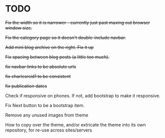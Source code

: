 # TODO

<s>Fix the width so it is narrower - currently just past maxing out browser window size.</s>

<s>Fix the category page so it doesn't double-include navbar.</s>

<s>Add mini blog archive on the right. Fix it up</s>

<s>Fix spacing between blog posts (a little too much).</s>

<s>fix navbar links to be absolute urls</s>

<s>fix charlesreid1 to be consistent</s>

<s>fix publication dates</s>

Check if responsive on phones. If not, add bootstrap to make it responsive.

Fix Next button to be a bootstrap item.

Remove any unused images from theme

How to copy over the theme, and/or extricate the theme into its own repository, for re-use across sites/servers


